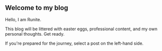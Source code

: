## Welcome to my blog

Hello, I am Runite.

This blog will be littered with easter eggs, professional content, and my own personal thoughts. Get ready.

If you're prepared for the journey, select a post on the left-hand side.